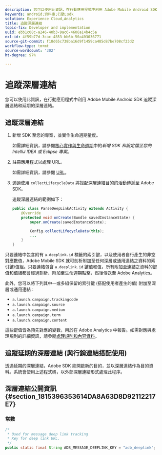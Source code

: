```yaml
---
description: 您可以使用此資訊，在行動應用程式中利用 Adobe Mobile Android SDK 追蹤深層連結和延期的深層連結。
keywords: android;資料庫;行動;sdk
solution: Experience Cloud,Analytics
title: 追蹤深層連結
topic-fix: Developer and implementation
uuid: ebb1c08c-a246-40b3-9ac6-4606a14b4c5a
exl-id: 4f59b77d-3cac-4853-bb6b-50a403036771
source-git-commit: f18d65c738ba16d9f1459ca485d87be708cf23d2
workflow-type: tm+mt
source-wordcount: '302'
ht-degree: 97%

---
```


# 追蹤深層連結

您可以使用此資訊，在行動應用程式中利用 Adobe Mobile Android SDK 追蹤深層連結和延期的深層連結。

## 追蹤深層連結

1. 新增 SDK 至您的專案，並實作生命週期量度。

   如需詳細資訊，請參閱[核心實作與生命週期](/help/android/getting-started/dev-qs.md)中的&#x200B;*新增 SDK 和設定檔至您的 IntelliJ IDEA 或 Eclipse 專案*。

1. 註冊應用程式以處理 URL。

   如需詳細資訊，請參閱 [URL](https://developer.android.com/training/basics/intents/filters.html)。
1. 透過使用 `collectLifecycleData` 將搭配深層連結目的的活動傳遞至 Adobe SDK。

   追蹤深層連結的範例如下：

   ```java
   public class ParseDeepLinkActivity extends Activity { 
       @Override 
       protected void onCreate(Bundle savedInstanceState) { 
           super.onCreate(savedInstanceState); 
   
           Config.collectLifecycleData(this); 
           ... 
       } 
   }
   ```

只要連結中包含附有 `a.deeplink.id` 標籤的索引鍵，以及使用者自行產生的非空對應數值，Adobe Mobile SDK 就可剖析附加至任何深層或通用連結之資料的索引鍵/值組。只要連結包含 `a.deeplink.id` 鍵值和值，所有附加至連結之資料的鍵值和值組都會經過剖析、附加至生命週期點擊，然後傳送至 Adobe Analytics。

此外，您可以將下列其中一或多組保留的索引鍵 (搭配使用者產生的值) 附加至深層或通用連結：

* `a.launch.campaign.trackingcode`
* `a.launch.campaign.source`
* `a.launch.campaign.medium`
* `a.launch.campaign.term`
* `a.launch.campaign.content`

這些鍵值皆為預先對應的變數，用於在 Adobe Analytics 中報告。如需對應與處理規則的詳細資訊，請參閱[處理規則和內容資料](https://experienceleague.adobe.com/docs/analytics/admin/admin-tools/processing-rules/processing-rules.html)。

## 追蹤延期的深層連結 (與行銷連結搭配使用)

透過延期的深層連結，Adobe SDK 能開啟新的目的，並以深層連結作為目的資料。系統會使用上述程式碼，以外部深層連結形式處理此程序。

## 深層連結公開資訊 {#section_1815396353614DA8A63D8D92112217E7}

### 常數

```java
/* 
 * Used for message deep link tracking
 * Key for deep link URL. 
 */
public static final String ADB_MESSAGE_DEEPLINK_KEY = "adb_deeplink";
```
